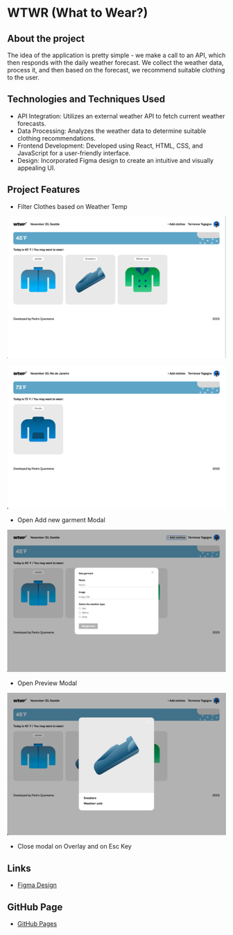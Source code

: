 # WTWR (What to Wear?)

## About the project

The idea of the application is pretty simple - we make a call to an API, which then responds with the daily weather forecast. We collect the weather data, process it, and then based on the forecast, we recommend suitable clothing to the user.

## Technologies and Techniques Used

- API Integration: Utilizes an external weather API to fetch current weather forecasts.
- Data Processing: Analyzes the weather data to determine suitable clothing recommendations.
- Frontend Development: Developed using React, HTML, CSS, and JavaScript for a user-friendly interface.
- Design: Incorporated Figma design to create an intuitive and visually appealing UI.

## Project Features

- Filter Clothes based on Weather Temp

![Cold Weather Example](screenshots/ColdWeatherExample.png)

![Warm Weather Example](screenshots/WarmWeatherExample.png)

- Open Add new garment Modal

![Add new garment modal](screenshots/AddItemModal.png)

- Open Preview Modal

![Open Preview modal](screenshots/ItemCardModal.png)

- Close modal on Overlay and on Esc Key

## Links

- [Figma Design](https://www.figma.com/file/DTojSwldenF9UPKQZd6RRb/Sprint-10%3A-WTWR)

## GitHub Page

- [GitHub Pages](https://pquaresma-94.github.io/se_project_react)

